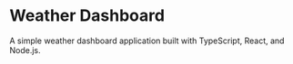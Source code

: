 # Weather Dashboard

A simple weather dashboard application built with TypeScript, React, and Node.js.
